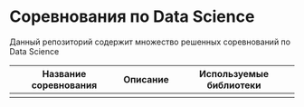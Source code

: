 # Соревнования по Data Science

Данный репозиторий содержит множество решенных соревнований по Data Science

| Название соревнования | Описание | Используемые библиотеки|
| ------ | ------ | ------ |
| []() | | |